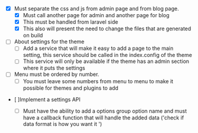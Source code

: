 - [x] Must separate the css and js from admin page and from blog page.
    - [x] Must call another page for admin and another page for blog
    - [x] This must be handled from laravel side
    - [x] This also will present the need to change the files that are generated on build
- [ ] About settings for the theme
    - [ ] Add a service that will make it easy to add a page to the main setting, this service should be called in the index.config
of the theme
    - [ ] This service will only be available if the theme has an admin section where it puts the settings

- [ ] Menu must be ordered by number.
    - [ ] You must leave some numbers from menu to menu to make it possible for themes and plugins to add
- [ ]Implement a settings API
    - [ ] Must have the ability to add a options group option name and must have a callback function that will handle the
    added data ('check if data format is how you want it ')

